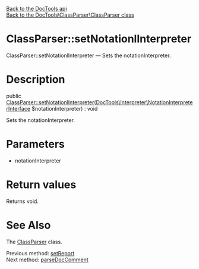 [Back to the DocTools api](https://github.com/lingtalfi/DocTools/blob/master/doc/api/DocTools.md)<br>
[Back to the DocTools\ClassParser\ClassParser class](https://github.com/lingtalfi/DocTools/blob/master/doc/api/DocTools/ClassParser/ClassParser.md)


ClassParser::setNotationlInterpreter
================



ClassParser::setNotationlInterpreter — Sets the notationInterpreter.




Description
================


public [ClassParser::setNotationlInterpreter](https://github.com/lingtalfi/DocTools/blob/master/doc/api/DocTools/ClassParser/ClassParser/setNotationlInterpreter.md)([DocTools\Interpreter\NotationInterpreterInterface](https://github.com/lingtalfi/DocTools/blob/master/doc/api/DocTools/Interpreter/NotationInterpreterInterface.md) $notationInterpreter) : void




Sets the notationInterpreter.




Parameters
================


- notationInterpreter

    


Return values
================

Returns void.







See Also
================

The [ClassParser](https://github.com/lingtalfi/DocTools/blob/master/doc/api/DocTools/ClassParser/ClassParser.md) class.

Previous method: [setReport](https://github.com/lingtalfi/DocTools/blob/master/doc/api/DocTools/ClassParser/ClassParser/setReport.md)<br>Next method: [parseDocComment](https://github.com/lingtalfi/DocTools/blob/master/doc/api/DocTools/ClassParser/ClassParser/parseDocComment.md)<br>

